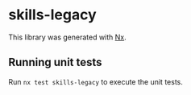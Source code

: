 # skills-legacy

This library was generated with [Nx](https://nx.dev).

## Running unit tests

Run `nx test skills-legacy` to execute the unit tests.
